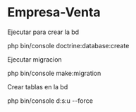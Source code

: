 # Empresa-Venta

Ejecutar para crear la bd

php bin/console doctrine:database:create

Ejecutar migracion

php bin/console make:migration

Crear tablas en la bd

php bin/console d:s:u --force
